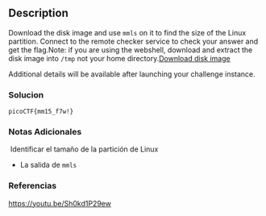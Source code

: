 ## Description

Download the disk image and use `mmls` on it to find the size of the Linux partition. Connect to the remote checker service to check your answer and get the flag.Note: if you are using the webshell, download and extract the disk image into `/tmp` not your home directory.[Download disk image](https://artifacts.picoctf.net/c/164/disk.img.gz)

Additional details will be available after launching your challenge instance.
### Solucion

```
picoCTF{mm15_f7w!}
```
### Notas Adicionales 
 Identificar el tamaño de la partición de Linux
- La salida de `mmls`
### Referencias
https://youtu.be/Sh0kd1P29ew
